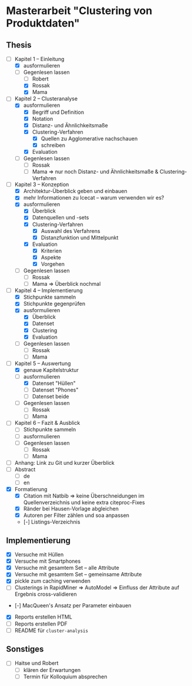 # Masterarbeit "Clustering von Produktdaten"

## Thesis

- [ ] Kapitel 1 – Einleitung
  - [x] ausformulieren
  - [ ] Gegenlesen lassen
    - [ ] Robert
    - [x] Rossak
    - [x] Mama
- [ ] Kapitel 2 – Clusteranalyse
  - [x] ausformulieren
    - [x] Begriff und Definition
    - [x] Notation
    - [x] Distanz- und Ähnlichkeitsmaße
    - [x] Clustering-Verfahren
      - [x] Quellen zu Agglomerative nachschauen
      - [x] schreiben
    - [x] Evaluation
  - [ ] Gegenlesen lassen
    - [ ] Rossak
    - [ ] Mama => nur noch Distanz- und Ähnlichkeitsmaße & Clustering-Verfahren
- [ ] Kapitel 3 – Konzeption
  - [x] Architektur-Überblick geben und einbauen
  - [x] mehr Informationen zu Icecat – warum verwenden wir es?
  - [x] ausformulieren
    - [x] Überblick
    - [x] Datenquellen und -sets
    - [x] Clustering-Verfahren
      - [x] Auswahl des Verfahrens
      - [x] Distanzfunktion und Mittelpunkt
    - [x] Evaluation
      - [x] Kriterien
      - [x] Aspekte
      - [x] Vorgehen
  - [ ] Gegenlesen lassen
    - [ ] Rossak
    - [ ] Mama => Überblick nochmal
- [ ] Kapitel 4 – Implementierung
  - [x] Stichpunkte sammeln
  - [x] Stichpunkte gegenprüfen
  - [x] ausformulieren
    - [x] Überblick
    - [x] Datenset
    - [x] Clustering
    - [x] Evaluation
  - [ ] Gegenlesen lassen
    - [ ] Rossak
    - [ ] Mama
- [ ] Kapitel 5 – Auswertung
  - [x] genaue Kapitelstruktur
  - [ ] ausformulieren
    - [x] Datenset "Hüllen"
    - [ ] Datenset "Phones"
    - [ ] Datenset beide
  - [ ] Gegenlesen lassen
    - [ ] Rossak
    - [ ] Mama
- [ ] Kapitel 6 – Fazit & Ausblick
  - [ ] Stichpunkte sammeln
  - [ ] ausformulieren
  - [ ] Gegenlesen lassen
    - [ ] Rossak
    - [ ] Mama
- [ ] Anhang: Link zu Git und kurzer Überblick
- [ ] Abstract
  - [ ] de
  - [ ] en
- [x] Formatierung
  - [x] Citation mit Natbib => keine Überschneidungen im Quellenverzeichnis und keine extra citeproc-Fixes
  - [x] Ränder bei Hausen-Vorlage abgleichen
  - [x] Autoren per Filter zählen und soa anpassen
  - [-] Listings-Verzeichnis

## Implementierung

- [x] Versuche mit Hüllen
- [x] Versuche mit Smartphones
- [x] Versuche mit gesamtem Set – alle Attribute
- [x] Versuche mit gesamtem Set – gemeinsame Attribute
- [x] pickle zum caching verwenden
- [ ] Clusterings in RapidMiner => AutoModel => Einfluss der Attribute auf Ergebnis cross-validieren
- [-] MacQueen's Ansatz per Parameter einbauen
- [x] Reports erstellen HTML
- [ ] Reports erstellen PDF
- [ ] README für `cluster-analysis`

## Sonstiges

- [ ] Haitse und Robert
  - [ ] klären der Erwartungen
  - [ ] Termin für Kolloquium absprechen
